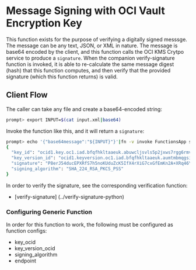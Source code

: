 # Message Signing with OCI Vault Encryption Key

This function exists for the purpose of verifying a digitally signed messsge.  The message can be any text, JSON, or XML in nature.  The message is base64 encoded by the client, and this function calls the OCI KMS Crytpo service to produce a `signature`.  When the companion verify-signature function is invoked, it is able to re-calculate the same message digest (hash) that this function computes, and then verify that the provided signature (which this function returns) is valid. 

## Client Flow
The caller can take any file and create a base64-encoded string:
```bash
prompt> export INPUT=$(cat input.xml|base64)
```
Invoke the function like this, and it will return a `signature`:
```bash
prompt> echo '{"base64message":"${INPUT}"}'|fn -v invoke FunctionsApp sign-message-python
{
  "key_id": "ocid1.key.oc1.iad.bfqfhkltaaeuk.abuwcljsvls5p2jxws7rgg6rmv6wwhv4d2f3jwpy62moxqkj4zbxtdjdyeva",
  "key_version_id": "ocid1.keyversion.oc1.iad.bfqfhkltaaeuk.aumtmbmqgsiaa.abuwcljsrsaiwd7zsw4oouaiejiwk3jmahexmyizjkmkdxozxuwtqsauh5yq",
  "signature": "P8erJ54ducEPXRfS7h5noKUduZcK5IfX4rXiG7cxGfEmKn2A+XRq46YQnEbJd7EhJV4l/hmzknpJ6Tn3TblLwVMItxJhdd/M3yELcu1Ga42M3J3zGHDdgJ43iKUtD1XI7a6FZ5+e8A+iH88Ri1nRku0rT32bGI+5hPCNlnUdVFcy4vmwL8mRRStQKYFbfnH2o1E06fMFK1wP3x7mahXbHQ14B2sA6meRkeAXqPAQq4J6+79W2N9B6xUC7Bh76LTcwBERZMwzShCBLCVDVz6JCB1u4POtXkyRPv8BKzs6TqPy6P3Fs4E+KZVDYqd8ZmonKL6Qzb0oAAGKhVdgfUi8kQ==",
  "signing_algorithm": "SHA_224_RSA_PKCS_PSS"
}
```
In order to verify the signature, see the corresponding verification function:
- [verify-signature] (../verify-signature-python)

### Configuring Generic Function
In order for this function to work, the following must be configured as function configs:
- key_ocid
- key_version_ocid
- signing_algorithm
- endpoint


